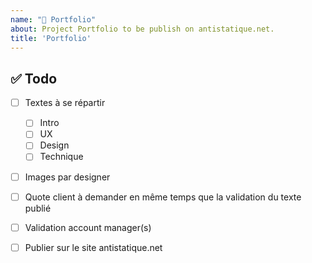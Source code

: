 ```yaml
---
name: "💼 Portfolio"
about: Project Portfolio to be publish on antistatique.net.
title: 'Portfolio'
---
```


## ✅ Todo

- [ ] Textes à se répartir
    - [ ] Intro
    - [ ] UX
    - [ ] Design
    - [ ] Technique 
- [ ] Images par designer
- [ ] Quote client à demander en même temps que la validation du texte publié
- [ ] Validation account manager(s)
- [ ] Publier sur le site antistatique.net

